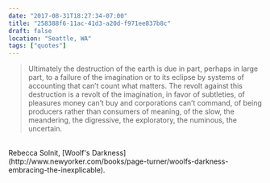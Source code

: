 ```yaml
---
date: "2017-08-31T18:27:34-07:00"
title: "258388f6-11ac-41d3-a20d-f971ee837b8c"
draft: false
location: "Seattle, WA"
tags: ["quotes"]
---
```


> Ultimately the destruction of the earth is due in part, perhaps in
large part, to a failure of the imagination or to its eclipse by systems of
accounting that can’t count what matters. The revolt against this destruction
is a revolt of the imagination, in favor of subtleties, of pleasures money
can’t buy and corporations can’t command, of being producers rather than
consumers of meaning, of the slow, the meandering, the digressive, the
exploratory, the numinous, the uncertain.

<br>
Rebecca Solnit, [Woolf's Darkness](http://www.newyorker.com/books/page-turner/woolfs-darkness-embracing-the-inexplicable).
